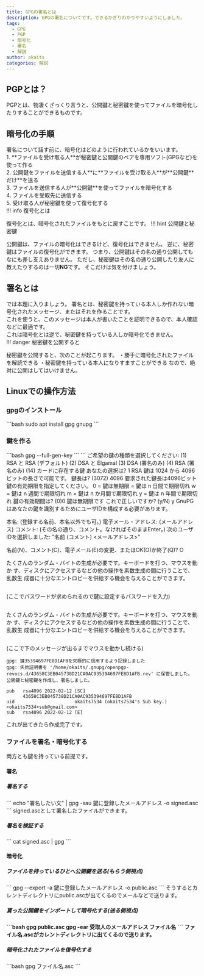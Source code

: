 ```yaml
---
title: GPGの署名とは
description: GPGの署名についてです。できるかぎりわかりやすいようにしました。
tags:
  - GPG
  - PGP
  - 暗号化
  - 署名
  - 解説
author: okaits
categories: 解説
---
```

<div class="adservice-pc"></div>
<h2>PGPとは？</h2>
PGPとは、物凄くざっくり言うと、公開鍵と秘密鍵を使ってファイルを暗号化したりすることができるものです。<br>
<h2>暗号化の手順</h2>
署名について話す前に、暗号化はどのように行われているかをいいます。<br>
1. **ファイルを受け取る人**が秘密鍵と公開鍵のペアを専用ソフト(GPGなど)を使って作る<br>
2. 公開鍵をファイルを送信する人**に**ファイルを受け取る人**が**公開鍵**だけ**を送る<br>
3. ファイルを送信する人が**公開鍵**を使ってファイルを暗号化する<br>
4. ファイルを受取先に送信する<br>
5. 受け取る人が秘密鍵を使って復号化する<br>
!!! info 復号化とは
  
  復号化とは、暗号化されたファイルをもとに戻すことです。
!!! hint 公開鍵と秘密鍵
  
  公開鍵は、ファイルの暗号化はできるけど、復号化はできません。
  逆に、秘密鍵はファイルの復号化ができます。
  つまり、公開鍵はその名の通り公開してもなにも差し支えありません。
  ただし、秘密鍵はその名の通り公開したり友人に教えたりするのは一切**NG**です。
  そこだけは気を付けましょう。
<h2>署名とは</h2>
では本題に入りましょう。
署名とは、秘密鍵を持っている本人しか作れない暗号化されたメッセージ、またはそれを作ることです。<br>
これを使うと、このメッセージは本人が書いたことを証明できるので、本人確認などに最適です。<br>
これは暗号化とは逆で、秘密鍵を持っている人しか暗号化できません。<br>
!!! danger 秘密鍵を公開すると
  
  秘密鍵を公開すると、次のことが起こります。
  ・勝手に暗号化されたファイルを解読できる
  ・秘密鍵を持っている本人になりすますことができる
  なので、絶対に公開はしてはいけません。
<h2>Linuxでの操作方法</h2>
<h3>gpgのインストール</h3>
```bash
sudo apt install gpg gnupg
```
<h3>鍵を作る</h3>
```bash
gpg --full-gen-key
```
```
ご希望の鍵の種類を選択してください:
   (1) RSA と RSA (デフォルト)
   (2) DSA と Elgamal
   (3) DSA (署名のみ)
   (4) RSA (署名のみ)
  (14) カードに存在する鍵
あなたの選択は? 1
RSA 鍵は 1024 から 4096 ビットの長さで可能です。
鍵長は? (3072) 4096
要求された鍵長は4096ビット
鍵の有効期限を指定してください。
         0 = 鍵は無期限
      <n>  = 鍵は n 日間で期限切れ
      <n>w = 鍵は n 週間で期限切れ
      <n>m = 鍵は n か月間で期限切れ
      <n>y = 鍵は n 年間で期限切れ
鍵の有効期間は? (0)0
鍵は無期限です
これで正しいですか? (y/N) y
GnuPGはあなたの鍵を識別するためにユーザIDを構成する必要があります。

本名: (登録する名前、本名以外でも可。)
電子メール・アドレス: (メールアドレス)
コメント: (その名の通り、コメント。なければそのままEnter。)
次のユーザIDを選択しました:
    "名前 (コメント) <メールアドレス>"

名前(N)、コメント(C)、電子メール(E)の変更、またはOK(O)か終了(Q)? O

たくさんのランダム・バイトの生成が必要です。キーボードを打つ、マウスを動か
す、ディスクにアクセスするなどの他の操作を素数生成の間に行うことで、乱数生
成器に十分なエントロピーを供給する機会を与えることができます。
```
```
(ここでパスワードが求められるので鍵に設定するパスワードを入力)
```
```
たくさんのランダム・バイトの生成が必要です。キーボードを打つ、マウスを動か
す、ディスクにアクセスするなどの他の操作を素数生成の間に行うことで、乱数生
成器に十分なエントロピーを供給する機会を与えることができます。
```
```
(ここで下のメッセージが出るまでマウスを動かし続ける)
```
gpg: 鍵35394697FE8D1AFBを究極的に信用するよう記録しました
gpg: 失効証明書を '/home/okaits/.gnupg/openpgp-revocs.d/43658C3EB045738D21CA0AC935394697FE8D1AFB.rev' に保管しました。
公開鍵と秘密鍵を作成し、署名しました。

pub   rsa4096 2022-02-12 [SC]
      43658C3EB045738D21CA0AC935394697FE8D1AFB
uid                      okaits7534 (okaits7534's Sub key.) <okaits7534+sub@gmail.com>
sub   rsa4096 2022-02-12 [E]
```
これが出てきたら作成完了です。
<h3>ファイルを署名・暗号化する</h3>
両方とも鍵を持っている前提です。
<h4>署名</h4>
<h5>署名する</h5>
```
echo "署名したい文" | gpg -sau 鍵に登録したメールアドレス -o signed.asc
```
signed.ascとして署名したファイルができます。
<h5>署名を検証する</h5>
```
cat signed.asc | gpg
```
<h4>暗号化</h4>
<h5>ファイルを持っているひとへ公開鍵を送る(もらう側視点)</h4>
```
gpg --export -a 鍵に登録したメールアドレス -o public.asc
```
そうするとカレントディレクトリにpublic.ascが出てくるのでメールなどで送ります。
<h5>貰った公開鍵をインポートして暗号化する(送る側視点)<h4>
```bash
gpg public.asc
gpg -ear 受取人のメールアドレス ファイル名
```
ファイル名.ascがカレントディレクトリに出てくるので送ります。
<h5>暗号化されたファイルを復号化する</h4>
```bash
gpg ファイル名.asc 
```
<div class="adservice-pc adservice-sp"></div>
